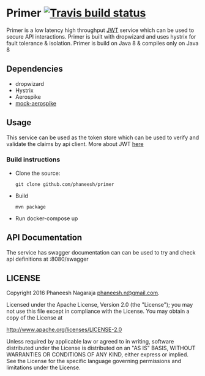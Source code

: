 # Primer [![Travis build status](https://travis-ci.org/phaneesh/primer.svg?branch=master)](https://travis-ci.org/phaneesh/primer)

Primer is a low latency high throughput [JWT](https://jwt.io) service which can be used to secure API interactions. 
Primer is built with dropwizard and uses hystrix for fault tolerance & isolation.
Primer is build on Java 8 & compiles only on Java 8
 
## Dependencies
* dropwizard
* Hystrix
* Aerospike
* [mock-aerospike](https://github.com/srini156/mock-aersopike) 
## Usage
This service can be used as the token store which can be used to verify and validate the claims by api client.
More about JWT [here](https://jwt.io/)   

### Build instructions
  - Clone the source:

        git clone github.com/phaneesh/primer

  - Build

        mvn package
  - Run
        docker-compose up

## API Documentation
The service has swagger documentation can can be used to try and check api definitions at <host>:8080/swagger

LICENSE
-------

Copyright 2016 Phaneesh Nagaraja <phaneesh.n@gmail.com>.

Licensed under the Apache License, Version 2.0 (the "License");
you may not use this file except in compliance with the License.
You may obtain a copy of the License at

http://www.apache.org/licenses/LICENSE-2.0

Unless required by applicable law or agreed to in writing, software
distributed under the License is distributed on an "AS IS" BASIS,
WITHOUT WARRANTIES OR CONDITIONS OF ANY KIND, either express or implied.
See the License for the specific language governing permissions and
limitations under the License.